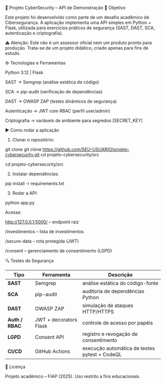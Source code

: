 🔐 Projeto CyberSecurity – API de Demonstração
📌 Objetivo

Este projeto foi desenvolvido como parte de um desafio acadêmico de Cibersegurança.
A aplicação implementa uma API simples em Python + Flask, utilizada para exercícios práticos de segurança (SAST, DAST, SCA, autenticação e criptografia).

⚠️ Atenção: Este não é um assessor oficial nem um produto pronto para produção. Trata-se de um projeto didático, criado apenas para fins de estudo.

⚙️ Tecnologias e Ferramentas

Python 3.12 | Flask

SAST → Semgrep (análise estática de código)

SCA → pip-audit (verificação de dependências)

DAST → OWASP ZAP (testes dinâmicos de segurança)

Autenticação → JWT com RBAC (perfil user/admin)

Criptografia → variáveis de ambiente para segredos [SECRET_KEY]

▶️ Como rodar a aplicação

1. Clonar o repositório:

git clone git clone https://github.com/SEU-USUARIO/projeto-cybersecurity.git
cd projeto-cybersecurity/src

cd projeto-cybersecurity/src


2. Instalar dependências:

pip install -r requirements.txt


3. Rodar a API:

python app.py


Acesse:

http://127.0.0.1:5000/ – endpoint raiz

/investimentos – lista de investimentos

/secure-data – rota protegida (JWT)

/consent – gerenciamento de consentimento (LGPD)

🔍 Testes de Segurança

| Tipo            | Ferramenta             | Descrição                                     |
| --------------- | ---------------------- | --------------------------------------------- |
| **SAST**        | Semgrep                | análise estática do código-fonte              |
| **SCA**         | pip-audit              | auditoria de dependências Python              |
| **DAST**        | OWASP ZAP              | simulação de ataques HTTP/HTTPS               |
| **Auth / RBAC** | JWT + decorators Flask | controle de acesso por papéis                 |
| **LGPD**        | Consent API            | registro e revogação de consentimento         |
| **CI/CD**       | GitHub Actions         | execução automática de testes pytest + CodeQL |

🧾 Licença

Projeto acadêmico – FIAP (2025).
Uso restrito a fins educacionais.
